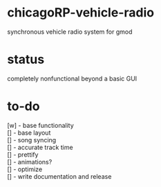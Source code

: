 # chicagoRP-vehicle-radio
synchronous vehicle radio system for gmod

# status
completely nonfunctional beyond a basic GUI

# to-do
[w] - base functionality    
[] - base layout    
[] - song syncing    
[] - accurate track time    
[] - prettify    
[] - animations?             
[] - optimize    
[] - write documentation and release    
